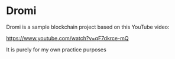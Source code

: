 # Dromi

Dromi is a sample blockchain project based on this YouTube video:

https://www.youtube.com/watch?v=qF7dkrce-mQ

It is purely for my own practice purposes
